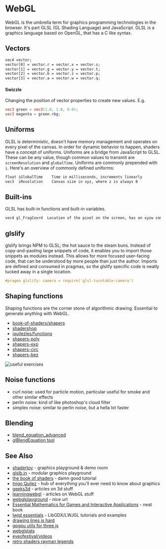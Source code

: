 # WebGL
WebGL is the umbrella term for graphics programming technologies in the
browser. It's part GLSL (GL Shading Language) and JavaScript. GLSL is a
graphics language based on OpenGL, that has a C like syntax.

## Vectors
```txt
vec4 vector;
vector[0] = vector.r = vector.x = vector.s;
vector[1] = vector.g = vector.y = vector.t;
vector[2] = vector.b = vector.z = vector.p;
vector[3] = vector.a = vector.w = vector.q;
```

#### Swizzle
Changing the position of vector properties to create new values. E.g.
```glsl
vec3 green = vec3(1.0, 1.0, 0.0);
vec3 magenta = green.rbg;
```

## Uniforms
GLSL is deterministic, doesn't have memory management and operates on every
pixel of the canvas. In order for dynamic behavior to happen, shaders have a
concept of uniforms. Uniforms are a bridge from JavaScript to GLSL. These can
be any value, though common values to transmit are `screenResolution` and
`globalTime`. Uniforms are commonly prepended with `i`. Here's an overview of
commonly defined uniforms:
```txt
float iGlobalTime    Time in milliseconds, increments linearly
vec3  iResolution    Canvas size in xyz, where z is always 0
```

## Built-ins
GLSL has built-in functions and built-in variables.

```txt
vec4 gl_FragCoord  Location of the pixel on the screen, has an xyzw component
```

## glslify
glslify brings NPM to GLSL; the hot sauce to the steam buns. Instead of
copy-and-pasting large snippets of code, it enables you to import those
snippets as modules instead. This allows for more focused user-facing code,
that can be understood by more people than just the author. Imports are defined
and consumed in pragmas, so the glslify specific code is neatly tucked away
in a single location.
```glsl
#pragma glslify: camera = require('glsl-turntable-camera')
```

## Shaping functions
Shaping functions are the corner stone of algorithmic drawing. Essential to
generate anything with WebGL.
- [book-of-shaders/shapers](http://patriciogonzalezvivo.com/2015/thebookofshaders/05/)
- [shadershop](http://www.cdglabs.org/Shadershop/)
- [iquilezles/functions](http://www.iquilezles.org/www/articles/functions/functions.htm)
- [shapers-poly](http://www.flong.com/texts/code/shapers_poly/)
- [shapers-exp](http://www.flong.com/texts/code/shapers_exp/)
- [shapers-circ](http://www.flong.com/texts/code/shapers_circ/)
- [shapers-bez](http://www.flong.com/texts/code/shapers_bez/)

![useful exercises](http://c4.staticflickr.com/8/7346/9546075099_14b91d8dec_h.jpg)

## Noise functions
- curl noise: used for particle motion, particular useful for smoke and other similar effects
- perlin noise: kind of like photoshop's cloud filter
- simplex noise: similar to perlin noise, but a hella lot faster

## Blending
- [blend_equation_advanced](https://www.opengl.org/registry/specs/NV/blend_equation_advanced.txt)
- [glBlendEquation tool](http://www.andersriggelsen.dk/glblendfunc.php)

## See Also
- [shadertoy](https://www.shadertoy.com/) - graphics playground & demo room
- [glslb.in](http://glslb.in/) - modular graphics playground
- [the book of shaders](http://patriciogonzalezvivo.com/2015/thebookofshaders) - damn good tutorial
- [Inigo Quilez](http://www.iquilezles.org/) - hub of everything you'll ever need to know about graphics
- [geeks3d](http://www.geeks3d.com/) - articles on 3d stuff
- [learningwebgl](http://learningwebgl.com/) - articles on WebGL stuff
- [webglplayground](http://webglplayground.net/gallery) - nice urt
- [Essential Mathematics for Games and Interactive Applications](http://www.amazon.co.uk/dp/0123742978) - neat book
- [lwjgl essentials](https://github.com/mattdesl/lwjgl-basics/wiki) - LibGDX/LWJGL tutorials and examples
- [drawing lines is hard](http://mattdesl.svbtle.com/drawing-lines-is-hard)
- [gpgpu utils for three.js](https://github.com/cabbibo/PhysicsRenderer)
- [webglstats](http://webglstats.com/)
- [eyeofestival/videos](https://vimeo.com/eyeofestival/videos)
- [retro shaders rayman legends](http://clemz.io/article-retro-shaders-rayman-legends)
